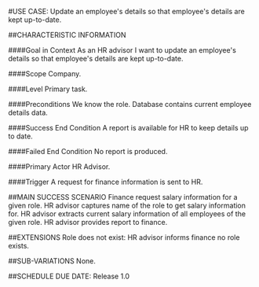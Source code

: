 #USE CASE: Update an employee's details so that employee's details are kept up-to-date.

##CHARACTERISTIC INFORMATION

####Goal in Context
As an HR advisor I want to update an employee's details so that employee's details are kept up-to-date.

####Scope
Company.

####Level
Primary task.

####Preconditions
We know the role. Database contains current employee details data.

####Success End Condition
A report is available for HR to keep details up to date.

####Failed End Condition
No report is produced.

####Primary Actor
HR Advisor.

####Trigger
A request for finance information is sent to HR.

##MAIN SUCCESS SCENARIO
Finance request salary information for a given role.
HR advisor captures name of the role to get salary information for.
HR advisor extracts current salary information of all employees of the given role.
HR advisor provides report to finance.

##EXTENSIONS
Role does not exist:
HR advisor informs finance no role exists.

##SUB-VARIATIONS
None.

##SCHEDULE
DUE DATE: Release 1.0